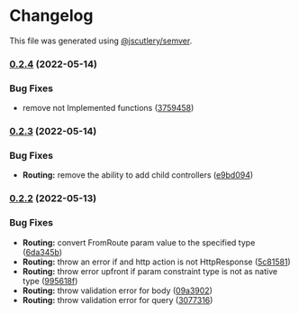 # Changelog

This file was generated using [@jscutlery/semver](https://github.com/jscutlery/semver).

### [0.2.4](https://github.com/ezzabuzaid/fayona/compare/0.2.3...0.2.4) (2022-05-14)


### Bug Fixes

* remove not Implemented functions ([3759458](https://github.com/ezzabuzaid/fayona/commit/375945822cf204fcebc77f6402821c45d0673454))

### [0.2.3](https://github.com/ezzabuzaid/fayona/compare/0.2.2...0.2.3) (2022-05-14)


### Bug Fixes

* **Routing:** remove the ability to add child controllers ([e9bd094](https://github.com/ezzabuzaid/fayona/commit/e9bd094c836be9f029bb400abee2b5dae271eacf))

### [0.2.2](https://github.com/ezzabuzaid/fayona/compare/0.2.1...0.2.2) (2022-05-13)


### Bug Fixes

* **Routing:** convert FromRoute param value to the specified type ([6da345b](https://github.com/ezzabuzaid/fayona/commit/6da345b9d042bcbba1ceddf50a9bce44cb51f7a8))
* **Routing:** throw an error if and http action is not HttpResponse ([5c81581](https://github.com/ezzabuzaid/fayona/commit/5c81581ad35c5b0e882854714c456af1de689dc6))
* **Routing:** throw error upfront if param constraint type is not as native type ([995618f](https://github.com/ezzabuzaid/fayona/commit/995618ffd979bebbc3d15a83ed5f8a767b37b555))
* **Routing:** throw validation error for body ([09a3902](https://github.com/ezzabuzaid/fayona/commit/09a3902675975edc252b6044b72ed81e3529ba10))
* **Routing:** throw validation error for query ([3077316](https://github.com/ezzabuzaid/fayona/commit/3077316da153330f2135e6ae95dfae3b268eaea4))
